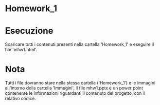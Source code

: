 # Homework_1

# Esecuzione
Scaricare tutti i contenuti presenti nella cartella 'Homework_1' e eseguire il file 'mhw1.html'.

# Nota
Tutti i file dovranno stare nella stessa cartella ('Homework_1') e le immagini all'interno della cartella 'Immagini'.
Il file mhw1.pptx è un power point contenente le informazioni riguardanti il contenuto del progetto, con il relativo codice.

